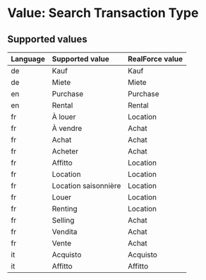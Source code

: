 # Value: Search Transaction Type

## Supported values

| Language | Supported value | RealForce value |
| :--- | :--- | :--- |
| de | Kauf | Kauf |
| de | Miete | Miete |
| en | Purchase | Purchase |
| en | Rental | Rental |
| fr | À louer | Location |
| fr | À vendre | Achat |
| fr | Achat | Achat |
| fr | Acheter | Achat |
| fr | Affitto | Location |
| fr | Location | Location |
| fr | Location saisonnière | Location |
| fr | Louer | Location |
| fr | Renting | Location |
| fr | Selling | Achat |
| fr | Vendita | Achat |
| fr | Vente | Achat |
| it | Acquisto | Acquisto |
| it | Affitto | Affitto |
